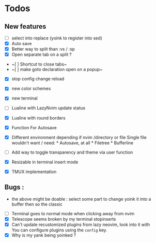 # Todos

## New features
- [ ] select into replace (yoink to register into sed)
- [x] Auto save
- [x] Better way to split than :vs / :sp
- [x] Open separate tab on a split ? 
- ~[ ] Shortcut to close tabs~
- ~[ ] make goto declaration open on a popup~
- [x] stop config change reload
- [x] new color schemes
- [x] new terminal
- [ ] Lualine with LazyNvim update status
- [x] Lualine with round borders
- [x] Function For Autosave
- [x] Different environment depending if nvim /directory or file
      Single file  wouldn't want / need:
      * Autosave, at all
      * Filetree
      * Bufferline
- [ ] Add way to toggle transparency and theme via user function
- [x] Resizable in terminal insert mode

- [x] TMUX implementation

## Bugs :

* the above might be doable : select some part to change yoink it into a buffer then so the classic
- [ ] Terminal goes to normal mode when clicking away from nvim
- [x] Telescope seems broken by my terminal stopinserts
- [x] Can't update recustomized plugins from lazy neovim, look into it 
    with You can configure plugins using the `config` key.
- [x] Why is my yank being yoinked ?
